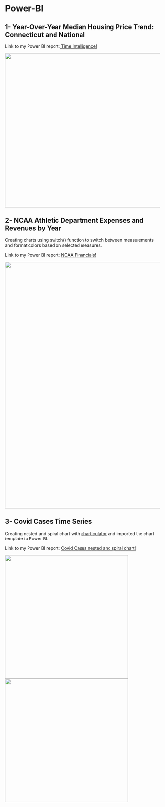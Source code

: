 # Power-BI

## 1- Year-Over-Year Median Housing Price Trend: Connecticut and National

Link to my Power BI report:<a href="https://app.powerbi.com/view?r=eyJrIjoiMWQ2M2NjZWItNmVmNS00MjA2LTlkMTQtNTgzNzM4MDVlZmIxIiwidCI6ImNhZjA3YjQ0LTkxNTktNDFiOC1iZGYzLTkwYzg5YzYyY2Q5MCIsImMiOjl9&pageName=ReportSection"> Time Intelligence!</a>

<img src ="https://user-images.githubusercontent.com/47695192/201205896-46cc218d-b99a-4ddb-9515-047561278dec.JPG" width="800" height="500" >

## 2- NCAA Athletic Department Expenses and Revenues by Year
Creating charts using switch() function to switch between measurements and format colors based on selected measures.

Link to my Power BI report:
<a href="https://app.powerbi.com/view?r=eyJrIjoiMTU5YjkwOGEtZWIwNy00YzM4LTg0OTQtYjgzZTI5Y2MwZjFmIiwidCI6ImNhZjA3YjQ0LTkxNTktNDFiOC1iZGYzLTkwYzg5YzYyY2Q5MCIsImMiOjl9" target="_blank"> NCAA Financials!</a>

<img src ="https://user-images.githubusercontent.com/47695192/201497610-2809cf1d-503b-42e4-8400-6f5ee0d914bd.JPG" width="800" >


## 3- Covid Cases Time Series
Creating nested and spiral chart with <a href="https://charticulator.com/app/index.html" target="_blank"> charticulator</a> and imported the chart template to     Power BI.

Link to my Power BI report:
<a href="https://app.powerbi.com/view?r=eyJrIjoiYWM1YThjMzktZTA0OS00MjM4LWI2NWYtYWFlZDIzM2VhZWIzIiwidCI6ImNhZjA3YjQ0LTkxNTktNDFiOC1iZGYzLTkwYzg5YzYyY2Q5MCIsImMiOjl9" target="_blank"> Covid Cases nested and spiral chart!</a>


<img src ="https://user-images.githubusercontent.com/47695192/200181891-8d8d63b7-51c4-4023-97dd-c3ff39a542e8.JPG" width="400" > <img src ="https://user-images.githubusercontent.com/47695192/200182227-8b969cd9-756f-4afa-888b-946bed48f735.JPG" width="400" >

